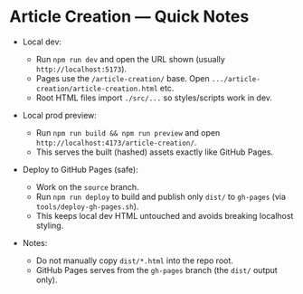 # Article Creation — Quick Notes

- Local dev:
  - Run `npm run dev` and open the URL shown (usually `http://localhost:5173`).
  - Pages use the `/article-creation/` base. Open `.../article-creation/article-creation.html` etc.
  - Root HTML files import `./src/...` so styles/scripts work in dev.

- Local prod preview:
  - Run `npm run build && npm run preview` and open `http://localhost:4173/article-creation/`.
  - This serves the built (hashed) assets exactly like GitHub Pages.

- Deploy to GitHub Pages (safe):
  - Work on the `source` branch.
  - Run `npm run deploy` to build and publish only `dist/` to `gh-pages` (via `tools/deploy-gh-pages.sh`).
  - This keeps local dev HTML untouched and avoids breaking localhost styling.

- Notes:
  - Do not manually copy `dist/*.html` into the repo root.
  - GitHub Pages serves from the `gh-pages` branch (the `dist/` output only).
